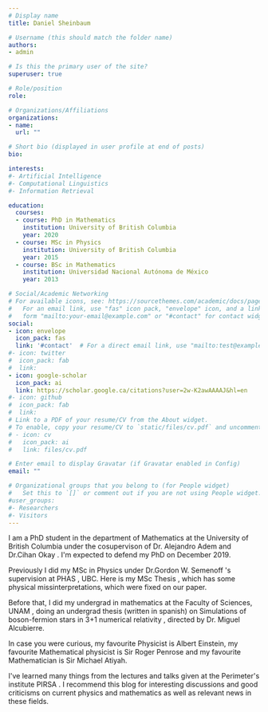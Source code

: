 ```yaml
---
# Display name
title: Daniel Sheinbaum

# Username (this should match the folder name)
authors:
- admin

# Is this the primary user of the site?
superuser: true

# Role/position
role: 

# Organizations/Affiliations
organizations:
- name: 
  url: ""

# Short bio (displayed in user profile at end of posts)
bio: 

interests:
#- Artificial Intelligence
#- Computational Linguistics
#- Information Retrieval

education:
  courses:
  - course: PhD in Mathematics
    institution: University of British Columbia
    year: 2020
  - course: MSc in Physics
    institution: University of British Columbia
    year: 2015
  - course: BSc in Mathematics
    institution: Universidad Nacional Autónoma de México
    year: 2013

# Social/Academic Networking
# For available icons, see: https://sourcethemes.com/academic/docs/page-builder/#icons
#   For an email link, use "fas" icon pack, "envelope" icon, and a link in the
#   form "mailto:your-email@example.com" or "#contact" for contact widget.
social:
- icon: envelope
  icon_pack: fas
  link: '#contact'  # For a direct email link, use "mailto:test@example.org".
#- icon: twitter
#  icon_pack: fab
#  link: 
- icon: google-scholar
  icon_pack: ai
  link: https://scholar.google.ca/citations?user=2w-K2awAAAAJ&hl=en
#- icon: github
#  icon_pack: fab
#  link: 
# Link to a PDF of your resume/CV from the About widget.
# To enable, copy your resume/CV to `static/files/cv.pdf` and uncomment the lines below.
# - icon: cv
#   icon_pack: ai
#   link: files/cv.pdf

# Enter email to display Gravatar (if Gravatar enabled in Config)
email: ""

# Organizational groups that you belong to (for People widget)
#   Set this to `[]` or comment out if you are not using People widget.
#user_groups:
#- Researchers
#- Visitors
---
```


I am a PhD student in the department of Mathematics at the University of British Columbia under the cosupervison of Dr. Alejandro Adem and Dr.Cihan Okay . I'm expected to defend my PhD on December 2019.

Previously I did my MSc in Physics under Dr.Gordon W. Semenoff 's supervision at PHAS , UBC. Here is my MSc Thesis , which has some physical missinterpretations, which were fixed on our paper.

Before that, I did my undergrad in mathematics at the Faculty of Sciences, UNAM , doing an undergrad thesis (written in spanish) on Simulations of boson-fermion stars in 3+1 numerical relativity , directed by Dr. Miguel Alcubierre.

In case you were curious, my favourite Physicist is Albert Einstein, my favourite Mathematical physicist is Sir Roger Penrose and my favourite Mathematician is Sir Michael Atiyah.

I've learned many things from the lectures and talks given at the Perimeter's institute PIRSA . I recommend this blog for interesting discussions and good criticisms on current physics and mathematics as well as relevant news in these fields.
